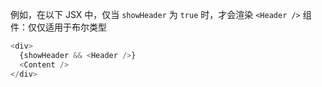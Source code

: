 例如，在以下 JSX 中，仅当 `showHeader` 为 `true` 时，才会渲染 `<Header />` 组件：仅仅适用于布尔类型

```js
<div>
  {showHeader && <Header />}  
  <Content />
</div>
```


<!--stackedit_data:
eyJoaXN0b3J5IjpbLTE5ODExNDcxNTAsLTc2NjU0ODcyM119
-->